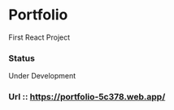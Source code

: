 # Portfolio
First React Project

### Status
Under Development

### Url :: https://portfolio-5c378.web.app/